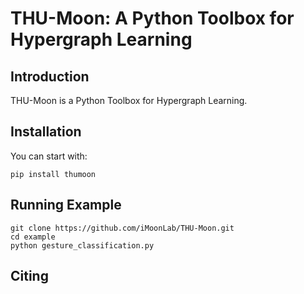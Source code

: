 THU-Moon: A Python Toolbox for Hypergraph Learning  
===

Introduction
---
THU-Moon is a Python Toolbox for Hypergraph Learning.


Installation
---
You can start with:  

    pip install thumoon

Running Example
---

    git clone https://github.com/iMoonLab/THU-Moon.git
    cd example
    python gesture_classification.py


Citing
--- 